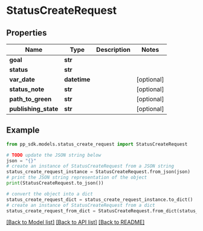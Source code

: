 # StatusCreateRequest


## Properties

Name | Type | Description | Notes
------------ | ------------- | ------------- | -------------
**goal** | **str** |  | 
**status** | **str** |  | 
**var_date** | **datetime** |  | [optional] 
**status_note** | **str** |  | [optional] 
**path_to_green** | **str** |  | [optional] 
**publishing_state** | **str** |  | [optional] 

## Example

```python
from pp_sdk.models.status_create_request import StatusCreateRequest

# TODO update the JSON string below
json = "{}"
# create an instance of StatusCreateRequest from a JSON string
status_create_request_instance = StatusCreateRequest.from_json(json)
# print the JSON string representation of the object
print(StatusCreateRequest.to_json())

# convert the object into a dict
status_create_request_dict = status_create_request_instance.to_dict()
# create an instance of StatusCreateRequest from a dict
status_create_request_from_dict = StatusCreateRequest.from_dict(status_create_request_dict)
```
[[Back to Model list]](../README.md#documentation-for-models) [[Back to API list]](../README.md#documentation-for-api-endpoints) [[Back to README]](../README.md)


